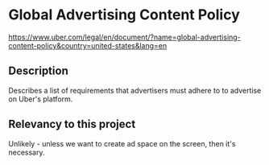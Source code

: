 # Global Advertising Content Policy

https://www.uber.com/legal/en/document/?name=global-advertising-content-policy&country=united-states&lang=en

## Description

Describes a list of requirements that advertisers must adhere to to advertise on Uber's platform.

## Relevancy to this project

Unlikely - unless we want to create ad space on the screen, then it's necessary.